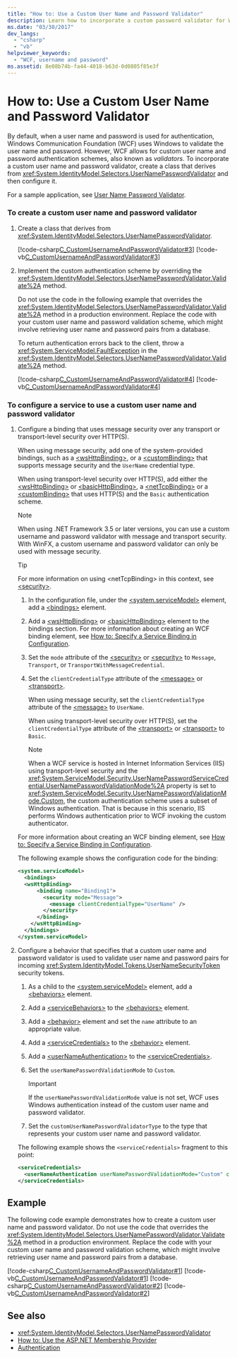 ```yaml
---
title: "How to: Use a Custom User Name and Password Validator"
description: Learn how to incorporate a custom password validator for WFC applications instead of the default Windows user name and password validation.
ms.date: "03/30/2017"
dev_langs:
  - "csharp"
  - "vb"
helpviewer_keywords:
  - "WCF, username and password"
ms.assetid: 8e08b74b-fa44-4018-b63d-0d0805f85e3f
---
```

# How to: Use a Custom User Name and Password Validator

By default, when a user name and password is used for authentication, Windows Communication Foundation (WCF) uses Windows to validate the user name and password. However, WCF allows for custom user name and password authentication schemes, also known as *validators*. To incorporate a custom user name and password validator, create a class that derives from <xref:System.IdentityModel.Selectors.UserNamePasswordValidator> and then configure it.

For a sample application, see [User Name Password Validator](../samples/user-name-password-validator.md).

### To create a custom user name and password validator

1. Create a class that derives from <xref:System.IdentityModel.Selectors.UserNamePasswordValidator>.

    [!code-csharp[C_CustomUsernameAndPasswordValidator#3](~/samples/snippets/csharp/VS_Snippets_CFX/c_customusernameandpasswordvalidator/cs/service.cs#3)]
    [!code-vb[C_CustomUsernameAndPasswordValidator#3](~/samples/snippets/visualbasic/VS_Snippets_CFX/c_customusernameandpasswordvalidator/vb/service.vb#3)]

2. Implement the custom authentication scheme by overriding the <xref:System.IdentityModel.Selectors.UserNamePasswordValidator.Validate%2A> method.

    Do not use the code in the following example that overrides the <xref:System.IdentityModel.Selectors.UserNamePasswordValidator.Validate%2A> method in a production environment. Replace the code with your custom user name and password validation scheme, which might involve retrieving user name and password pairs from a database.

    To return authentication errors back to the client, throw a <xref:System.ServiceModel.FaultException> in the <xref:System.IdentityModel.Selectors.UserNamePasswordValidator.Validate%2A> method.

    [!code-csharp[C_CustomUsernameAndPasswordValidator#4](../../../../samples/snippets/csharp/VS_Snippets_CFX/c_customusernameandpasswordvalidator/cs/service.cs#4)]
    [!code-vb[C_CustomUsernameAndPasswordValidator#4](../../../../samples/snippets/visualbasic/VS_Snippets_CFX/c_customusernameandpasswordvalidator/vb/service.vb#4)]

### To configure a service to use a custom user name and password validator

1. Configure a binding that uses message security over any transport or transport-level security over HTTP(S).

    When using message security, add one of the system-provided bindings, such as a  [\<wsHttpBinding>](../../../../docs/framework/configure-apps/file-schema/wcf/wshttpbinding.md), or a [\<customBinding>](../../../../docs/framework/configure-apps/file-schema/wcf/custombinding.md) that supports message security and the `UserName` credential type.

    When using transport-level security over HTTP(S), add either the [\<wsHttpBinding>](../../configure-apps/file-schema/wcf/wshttpbinding.md) or [\<basicHttpBinding>](../../configure-apps/file-schema/wcf/basichttpbinding.md), a [\<netTcpBinding>](../../configure-apps/file-schema/wcf/nettcpbinding.md) or a [\<customBinding>](../../configure-apps/file-schema/wcf/custombinding.md) that uses HTTP(S) and the `Basic` authentication scheme.

    > [!NOTE]
    > When using .NET Framework 3.5 or later versions, you can use a custom username and password validator with message and transport security. With WinFX, a custom username and password validator can only be used with message security.

    > [!TIP]
    > For more information on using \<netTcpBinding> in this context, see [\<security>](../../configure-apps/file-schema/wcf/security-of-nettcpbinding.md).

    1. In the configuration file, under the [\<system.serviceModel>](../../configure-apps/file-schema/wcf/system-servicemodel.md) element, add a [\<bindings>](../../configure-apps/file-schema/wcf/bindings.md) element.

    2. Add a [\<wsHttpBinding>](../../configure-apps/file-schema/wcf/wshttpbinding.md) or [\<basicHttpBinding>](../../configure-apps/file-schema/wcf/basichttpbinding.md) element to the bindings section. For more information about creating an WCF binding element, see [How to: Specify a Service Binding in Configuration](../how-to-specify-a-service-binding-in-configuration.md).

    3. Set the `mode` attribute of the [\<security>](../../configure-apps/file-schema/wcf/security-of-wshttpbinding.md) or [\<security>](../../configure-apps/file-schema/wcf/security-of-basichttpbinding.md) to `Message`, `Transport`, or `TransportWithMessageCredential`.

    4. Set the `clientCredentialType` attribute of the [\<message>](../../../../docs/framework/configure-apps/file-schema/wcf/message-of-wshttpbinding.md) or [\<transport>](../../../../docs/framework/configure-apps/file-schema/wcf/transport-of-wshttpbinding.md).

        When using message security, set the `clientCredentialType` attribute of the [\<message>](../../../../docs/framework/configure-apps/file-schema/wcf/message-of-wshttpbinding.md) to `UserName`.

        When using transport-level security over HTTP(S), set the `clientCredentialType` attribute of the [\<transport>](../../configure-apps/file-schema/wcf/transport-of-wshttpbinding.md) or [\<transport>](../../configure-apps/file-schema/wcf/transport-of-basichttpbinding.md) to `Basic`.

        > [!NOTE]
        > When a WCF service is hosted in Internet Information Services (IIS) using transport-level security and the <xref:System.ServiceModel.Security.UserNamePasswordServiceCredential.UserNamePasswordValidationMode%2A> property is set to <xref:System.ServiceModel.Security.UserNamePasswordValidationMode.Custom>, the custom authentication scheme uses a subset of Windows authentication. That is because in this scenario, IIS performs Windows authentication prior to WCF invoking the custom authenticator.

    For more information about creating an WCF binding element, see [How to: Specify a Service Binding in Configuration](../how-to-specify-a-service-binding-in-configuration.md).

    The following example shows the configuration code for the binding:

    ```xml
    <system.serviceModel>
      <bindings>
      <wsHttpBinding>
          <binding name="Binding1">
            <security mode="Message">
              <message clientCredentialType="UserName" />
            </security>
          </binding>
        </wsHttpBinding>
      </bindings>
    </system.serviceModel>
    ```

2. Configure a behavior that specifies that a custom user name and password validator is used to validate user name and password pairs for incoming <xref:System.IdentityModel.Tokens.UserNameSecurityToken> security tokens.

    1. As a child to the [\<system.serviceModel>](../../configure-apps/file-schema/wcf/system-servicemodel.md) element, add a [\<behaviors>](../../configure-apps/file-schema/wcf/behaviors.md) element.

    2. Add a [\<serviceBehaviors>](../../configure-apps/file-schema/wcf/servicebehaviors.md) to the [\<behaviors>](../../configure-apps/file-schema/wcf/behaviors.md) element.

    3. Add a [\<behavior>](../../configure-apps/file-schema/wcf/behavior-of-servicebehaviors.md) element and set the `name` attribute to an appropriate value.

    4. Add a [\<serviceCredentials>](../../configure-apps/file-schema/wcf/servicecredentials.md) to the [\<behavior>](../../configure-apps/file-schema/wcf/behavior-of-servicebehaviors.md) element.

    5. Add a [\<userNameAuthentication>](../../configure-apps/file-schema/wcf/usernameauthentication.md) to the [\<serviceCredentials>](../../configure-apps/file-schema/wcf/servicecredentials.md).

    6. Set the `userNamePasswordValidationMode` to `Custom`.

        > [!IMPORTANT]
        > If the `userNamePasswordValidationMode` value is not set, WCF uses Windows authentication instead of the custom user name and password validator.

    7. Set the `customUserNamePasswordValidatorType` to the type that represents your custom user name and password validator.

    The following example shows the `<serviceCredentials>` fragment to this point:

    ```xml
    <serviceCredentials>
      <userNameAuthentication userNamePasswordValidationMode="Custom" customUserNamePasswordValidatorType="Microsoft.ServiceModel.Samples.CalculatorService.CustomUserNameValidator, service" />
    </serviceCredentials>
    ```

## Example

The following code example demonstrates how to create a custom user name and password validator. Do not use the code that overrides the <xref:System.IdentityModel.Selectors.UserNamePasswordValidator.Validate%2A> method in a production environment. Replace the code with your custom user name and password validation scheme, which might involve retrieving user name and password pairs from a database.

[!code-csharp[C_CustomUsernameAndPasswordValidator#1](~/samples/snippets/csharp/VS_Snippets_CFX/c_customusernameandpasswordvalidator/cs/service.cs#1)]
[!code-vb[C_CustomUsernameAndPasswordValidator#1](~/samples/snippets/visualbasic/VS_Snippets_CFX/c_customusernameandpasswordvalidator/vb/service.vb#1)]
[!code-csharp[C_CustomUsernameAndPasswordValidator#2](~/samples/snippets/csharp/VS_Snippets_CFX/c_customusernameandpasswordvalidator/cs/service.cs#2)]
[!code-vb[C_CustomUsernameAndPasswordValidator#2](~/samples/snippets/visualbasic/VS_Snippets_CFX/c_customusernameandpasswordvalidator/vb/service.vb#2)]

## See also

- <xref:System.IdentityModel.Selectors.UserNamePasswordValidator>
- [How to: Use the ASP.NET Membership Provider](how-to-use-the-aspnet-membership-provider.md)
- [Authentication](authentication-in-wcf.md)
